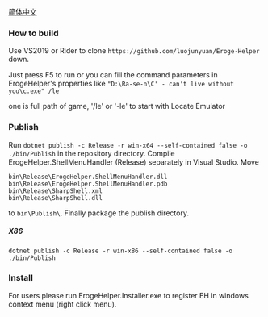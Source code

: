 [简体中文](https://github.com/luojunyuan/Eroge-Helper/blob/master/README_zh-cn.md)

### How to build

Use VS2019 or Rider to clone `https://github.com/luojunyuan/Eroge-Helper` down.

Just press F5 to run or you can fill the command parameters in ErogeHelper's properties like `"D:\Ra-se-n\C' - can't live without you\c.exe" /le`

one is full path of game, '/le' or '-le' to start with Locate Emulator

### Publish

Run `dotnet publish -c Release -r win-x64 --self-contained false -o ./bin/Publish` in the repository directory. Compile ErogeHelper.ShellMenuHandler (Release) separately in Visual Studio. Move 

```
bin\Release\ErogeHelper.ShellMenuHandler.dll 
bin\Release\ErogeHelper.ShellMenuHandler.pdb 
bin\Release\SharpShell.xml 
bin\Release\SharpShell.dll
```

to `bin\Publish\`. Finally package the publish directory.

##### X86

`dotnet publish -c Release -r win-x86 --self-contained false -o ./bin/Publish`

### Install

For users please run ErogeHelper.Installer.exe to register EH in windows context menu (right click menu).
